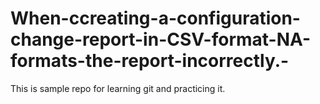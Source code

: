 # When-ccreating-a-configuration-change-report-in-CSV-format-NA-formats-the-report-incorrectly.-

This is sample repo for learning git and practicing it. 
